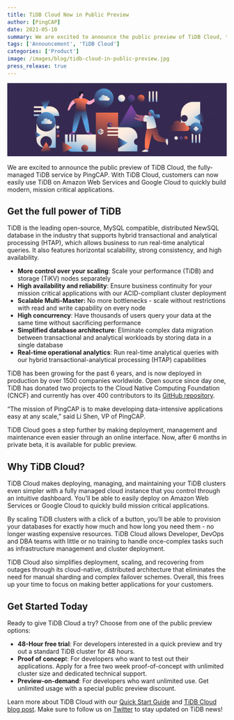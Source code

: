 ```yaml
---
title: TiDB Cloud Now in Public Preview
author: [PingCAP]
date: 2021-05-10
summary: We are excited to announce the public preview of TiDB Cloud, the fully-managed TiDB service by PingCAP. With TiDB Cloud, customers can now easily use TiDB on Amazon Web Services and Google Cloud to quickly build modern, mission critical applications.
tags: ['Announcement', 'TiDB Cloud']
categories: ['Product']
image: /images/blog/tidb-cloud-in-public-preview.jpg
press_release: true
---
```


![TiDB Cloud in Public Preview](media/tidb-cloud-in-public-preview.jpg)

We are excited to announce the public preview of TiDB Cloud, the fully-managed TiDB service by PingCAP. With TiDB Cloud, customers can now easily use TiDB on Amazon Web Services and Google Cloud to quickly build modern, mission critical applications.

## Get the full power of TiDB

TiDB is the leading open-source, MySQL compatible, distributed NewSQL database in the industry that supports hybrid transactional and analytical processing (HTAP), which allows business to run real-time analytical queries. It also features horizontal scalability, strong consistency, and high availability.

*   **More control over your scaling**: Scale your performance (TiDB) and storage (TiKV) nodes separately 
*   **High availability and reliability**: Ensure business continuity for your mission critical applications with our ACID-compliant cluster deployment
*   **Scalable Multi-Master:** No more bottlenecks - scale without restrictions with read and write capability on every node
*   **High concurrency**: Have thousands of users query your data at the same time without sacrificing performance 
*   **Simplified database architecture**: Eliminate complex data migration between transactional and analytical workloads by storing data in a single database  
*   **Real-time operational analytics**: Run real-time analytical queries with our hybrid transactional-analytical processing (HTAP) capabilities 

TiDB has been growing for the past 6 years, and is now deployed in production by over 1500 companies worldwide. Open source since day one, TiDB has donated two projects to the Cloud Native Computing Foundation (CNCF) and currently has over 400 contributors to its [GitHub repository](https://github.com/pingcap/tidb).

“The mission of PingCAP is to make developing data-intensive applications easy at any scale,” said Li Shen, VP of PingCAP.

TiDB Cloud goes a step further by making deployment, management and maintenance even easier through an online interface. Now, after 6 months in private beta, it is available for public preview.

## Why TiDB Cloud?

TiDB Cloud makes deploying, managing, and maintaining your TiDB clusters even simpler with a fully managed cloud instance that you control through an intuitive dashboard. You’ll be able to easily deploy on Amazon Web Services or Google Cloud to quickly build mission critical applications.

By scaling TiDB clusters with a click of a button, you’ll be able to provision your databases for exactly how much and how long you need them - no longer wasting expensive resources. TiDB Cloud allows Developer, DevOps and DBA teams with little or no training to handle once-complex tasks such as infrastructure management and cluster deployment.

TiDB Cloud also simplifies deployment, scaling, and recovering from outages through its cloud-native, distributed architecture that eliminates the need for manual sharding and complex failover schemes. Overall, this frees up your time to focus on making better applications for your customers.

## Get Started Today

Ready to give TiDB Cloud a try? Choose from one of the public preview options:

*   **48-Hour free trial**: For developers interested in a quick preview and try out a standard TiDB cluster for 48 hours.
*   **Proof of concep**t: For developers who want to test out their applications. Apply for a free two week proof-of-concept with unlimited cluster size and dedicated technical support.
*   **Preview-on-demand**: For developers who want unlimited use. Get unlimited usage with a special public preview discount.

Learn more about TiDB Cloud with our [Quick Start Guide](https://docs.pingcap.com/tidbcloud/beta/tidb-cloud-quickstart) and [TiDB Cloud blog post](https://pingcap.com/blog/tidb-cloud-managed-sql-at-scale-on-aws-and-gcp). Make sure to follow us on [Twitter](https://twitter.com/PingCAP) to stay updated on TiDB news!
